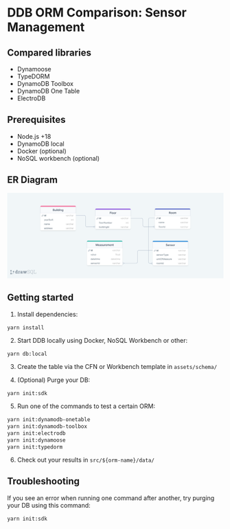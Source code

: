 # DDB ORM Comparison: Sensor Management

## Compared libraries

- Dynamoose
- TypeDORM
- DynamoDB Toolbox
- DynamoDB One Table
- ElectroDB

## Prerequisites

- Node.js +18
- DynamoDB local
- Docker (optional)
- NoSQL workbench (optional)

## ER Diagram

![ER](./assets/images/er-diagram.png)

## Getting started

1. Install dependencies:

```
yarn install
```

2. Start DDB locally using Docker, NoSQL Workbench or other:

```
yarn db:local
```

3. Create the table via the CFN or Workbench template in `assets/schema/`

4. (Optional) Purge your DB:

```
yarn init:sdk
```

5. Run one of the commands to test a certain ORM:

```
yarn init:dynamodb-onetable
yarn init:dynamodb-toolbox
yarn init:electrodb
yarn init:dynamoose
yarn init:typedorm
```

6. Check out your results in `src/${orm-name}/data/`

## Troubleshooting

If you see an error when running one command after another, try purging your DB using this command:

```
yarn init:sdk
```
